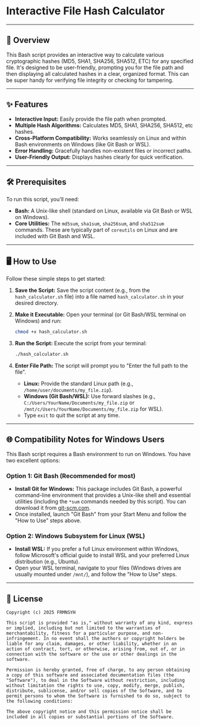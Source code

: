 # Interactive File Hash Calculator

---

## 🚀 Overview

This Bash script provides an interactive way to calculate various cryptographic hashes (MD5, SHA1, SHA256, SHA512, ETC) for any specified file. It's designed to be user-friendly, prompting you for the file path and then displaying all calculated hashes in a clear, organized format. This can be super handy for verifying file integrity or checking for tampering.

---

## ✨ Features

* **Interactive Input:** Easily provide the file path when prompted.
* **Multiple Hash Algorithms:** Calculates MD5, SHA1, SHA256, SHA512, etc hashes.
* **Cross-Platform Compatibility:** Works seamlessly on Linux and within Bash environments on Windows (like Git Bash or WSL).
* **Error Handling:** Gracefully handles non-existent files or incorrect paths.
* **User-Friendly Output:** Displays hashes clearly for quick verification.

---

## 🛠️ Prerequisites

To run this script, you'll need:

* **Bash:** A Unix-like shell (standard on Linux, available via Git Bash or WSL on Windows).
* **Core Utilities:** The `md5sum`, `sha1sum`, `sha256sum`, and `sha512sum` commands. These are typically part of `coreutils` on Linux and are included with Git Bash and WSL.

---

## 🖥️ How to Use

Follow these simple steps to get started:

1.  **Save the Script:**
    Save the script content (e.g., from the `hash_calculator.sh` file) into a file named `hash_calculator.sh` in your desired directory.

2.  **Make it Executable:**
    Open your terminal (or Git Bash/WSL terminal on Windows) and run:
    ```bash
    chmod +x hash_calculator.sh
    ```

3.  **Run the Script:**
    Execute the script from your terminal:
    ```bash
    ./hash_calculator.sh
    ```

4.  **Enter File Path:**
    The script will prompt you to "Enter the full path to the file".
    * **Linux:** Provide the standard Linux path (e.g., `/home/user/documents/my_file.zip`).
    * **Windows (Git Bash/WSL):** Use forward slashes (e.g., `C:/Users/YourName/Documents/my_file.zip` or `/mnt/c/Users/YourName/Documents/my_file.zip` for WSL).
    * Type `exit` to quit the script at any time.

---

## 🌐 Compatibility Notes for Windows Users

This Bash script requires a Bash environment to run on Windows. You have two excellent options:

### Option 1: Git Bash (Recommended for most)

* **Install Git for Windows:** This package includes Git Bash, a powerful command-line environment that provides a Unix-like shell and essential utilities (including the `*sum` commands needed by this script). You can download it from [git-scm.com](https://git-scm.com/download/win).
* Once installed, launch "Git Bash" from your Start Menu and follow the "How to Use" steps above.

### Option 2: Windows Subsystem for Linux (WSL)

* **Install WSL:** If you prefer a full Linux environment within Windows, follow Microsoft's official guide to install WSL and your preferred Linux distribution (e.g., Ubuntu).
* Open your WSL terminal, navigate to your files (Windows drives are usually mounted under `/mnt/`), and follow the "How to Use" steps.

---

## 📄 License

```text
Copyright (c) 2025 FRMNSYH

This script is provided "as is," without warranty of any kind, express or implied, including but not limited to the warranties of merchantability, fitness for a particular purpose, and non-infringement. In no event shall the authors or copyright holders be liable for any claim, damages, or other liability, whether in an action of contract, tort, or otherwise, arising from, out of, or in connection with the software or the use or other dealings in the software.

Permission is hereby granted, free of charge, to any person obtaining a copy of this software and associated documentation files (the "Software"), to deal in the Software without restriction, including without limitation the rights to use, copy, modify, merge, publish, distribute, sublicense, and/or sell copies of the Software, and to permit persons to whom the Software is furnished to do so, subject to the following conditions:

The above copyright notice and this permission notice shall be included in all copies or substantial portions of the Software.
